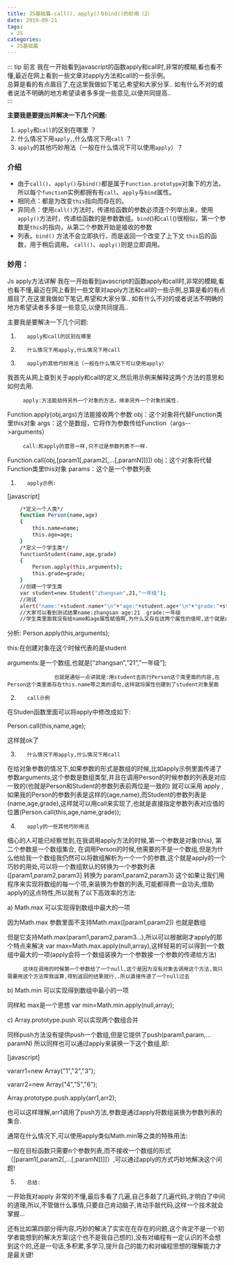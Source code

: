```yaml
---
title: JS基础篇-call()、apply()与bind()的妙用（2）
date: 2019-09-21
tags:
 - JS
categories:
 - JS基础篇
---
```


::: tip 前言
我在一开始看到javascript的函数apply和call时,非常的模糊,看也看不懂,最近在网上看到一些文章对apply方法和call的一些示例。<br>
总算是看的有点眉目了,在这里我做如下笔记,希望和大家分享..  如有什么不对的或者说法不明确的地方希望读者多多提一些意见,以便共同提高..<br>
:::

**主要我是要提出并解决一下几个问题:**

1. `apply`和`call`的区别在哪里 ？
2. 什么情况下用`apply,`,什么情况下用`call` ？
3. `apply`的其他巧妙用法（一般在什么情况下可以使用`apply`）？

### **介绍**
* 由于`call()`、`apply()`与`bind()`都是属于`Function.prototype`对象下的方法，所以每个`functio`n实例都拥有有`call`、`apply`与`bind`属性。
* 相同点：都是为改变`this`指向而存在的。
* 异同点：使用`call()`方法时，传递给函数的参数必须逐个列举出来，使用`apply()`方法时，传递给函数的是参数数组。`bind`()和`call`()很相似，第一个参数是`this`的指向，从第二个参数开始是接收的参数
* 列表。`bind()` 方法不会立即执行，而是返回一个改变了上下文 `this`后的函数，用于稍后调用。 `call()`、`apply()`则是立即调用。

### **妙用：**

Js apply方法详解
我在一开始看到javascript的函数apply和call时,非常的模糊,看也看不懂,最近在网上看到一些文章对apply方法和call的一些示例,总算是看的有点眉目了,在这里我做如下笔记,希望和大家分享..  如有什么不对的或者说法不明确的地方希望读者多多提一些意见,以便共同提高..

主要我是要解决一下几个问题:

1.        apply和call的区别在哪里

2.        什么情况下用apply,什么情况下用call

3.        apply的其他巧妙用法（一般在什么情况下可以使用apply）

我首先从网上查到关于apply和call的定义,然后用示例来解释这两个方法的意思和如何去用.

         apply:方法能劫持另外一个对象的方法，继承另外一个对象的属性.

 Function.apply(obj,args)方法能接收两个参数
obj：这个对象将代替Function类里this对象
args：这个是数组，它将作为参数传给Function（args-->arguments）

         call:和apply的意思一样,只不过是参数列表不一样.

 Function.call(obj,[param1[,param2[,…[,paramN]]]])
obj：这个对象将代替Function类里this对象
params：这个是一个参数列表

1.        apply示例:

[javascript]
 
```bash
    /*定义一个人类*/  
    function Person(name,age)  
    {  
        this.name=name;  
        this.age=age;  
    }  
    /*定义一个学生类*/  
    functionStudent(name,age,grade)  
    {  
        Person.apply(this,arguments);  
        this.grade=grade;  
    }  
    //创建一个学生类  
    var student=new Student("zhangsan",21,"一年级");  
    //测试  
    alert("name:"+student.name+"\n"+"age:"+student.age+"\n"+"grade:"+student.grade);  
    //大家可以看到测试结果name:zhangsan age:21  grade:一年级  
    //学生类里面我没有给name和age属性赋值啊,为什么又存在这两个属性的值呢,这个就是apply的神奇之处.  
```



分析: Person.apply(this,arguments);

this:在创建对象在这个时候代表的是student

arguments:是一个数组,也就是[“zhangsan”,”21”,”一年级”];

                   也就是通俗一点讲就是:用student去执行Person这个类里面的内容,在Person这个类里面存在this.name等之类的语句,这样就将属性创建到了student对象里面

 

2.        call示例

在Studen函数里面可以将apply中修改成如下:

Person.call(this,name,age);

这样就ok了

3.        什么情况下用apply,什么情况下用call

在给对象参数的情况下,如果参数的形式是数组的时候,比如apply示例里面传递了参数arguments,这个参数是数组类型,并且在调用Person的时候参数的列表是对应一致的(也就是Person和Student的参数列表前两位是一致的) 就可以采用 apply , 如果我的Person的参数列表是这样的(age,name),而Student的参数列表是(name,age,grade),这样就可以用call来实现了,也就是直接指定参数列表对应值的位置(Person.call(this,age,name,grade));

4.        apply的一些其他巧妙用法

细心的人可能已经察觉到,在我调用apply方法的时候,第一个参数是对象(this), 第二个参数是一个数组集合, 在调用Person的时候,他需要的不是一个数组,但是为什么他给我一个数组我仍然可以将数组解析为一个一个的参数,这个就是apply的一个巧妙的用处,可以将一个数组默认的转换为一个参数列表([param1,param2,param3] 转换为 param1,param2,param3) 这个如果让我们用程序来实现将数组的每一个项,来装换为参数的列表,可能都得费一会功夫,借助apply的这点特性,所以就有了以下高效率的方法:

 

a)        Math.max 可以实现得到数组中最大的一项

因为Math.max 参数里面不支持Math.max([param1,param2]) 也就是数组

但是它支持Math.max(param1,param2,param3…),所以可以根据刚才apply的那个特点来解决 var max=Math.max.apply(null,array),这样轻易的可以得到一个数组中最大的一项(apply会将一个数组装换为一个参数接一个参数的传递给方法)

         这块在调用的时候第一个参数给了一个null,这个是因为没有对象去调用这个方法,我只需要用这个方法帮我运算,得到返回的结果就行,.所以直接传递了一个null过去

b)        Math.min  可以实现得到数组中最小的一项

同样和 max是一个思想 var min=Math.min.apply(null,array);

c)        Array.prototype.push 可以实现两个数组合并

同样push方法没有提供push一个数组,但是它提供了push(param1,param,…paramN) 所以同样也可以通过apply来装换一下这个数组,即:

[javascript] 
 
vararr1=new Array("1","2","3");  
  
vararr2=new Array("4","5","6");  
  
Array.prototype.push.apply(arr1,arr2);  
 

也可以这样理解,arr1调用了push方法,参数是通过apply将数组装换为参数列表的集合.

通常在什么情况下,可以使用apply类似Math.min等之类的特殊用法:

一般在目标函数只需要n个参数列表,而不接收一个数组的形式（[param1[,param2[,…[,paramN]]]]）,可以通过apply的方式巧妙地解决这个问题!

5.        总结:

一开始我对apply 非常的不懂,最后多看了几遍,自己多敲了几遍代码,才明白了中间的道理,所以,不管做什么事情,只要自己肯动脑子,肯动手敲代码,这样一个技术就会掌握…   

还有比如第四部分得内容,巧妙的解决了实实在在存在的问题,这个肯定不是一个初学者能想到的解决方案(这个也不是我自己想的),没有对编程有一定认识的不会想到这个的,还是一句话,多积累,多学习,提升自己的能力和对编程思想的理解能力才是最关键!